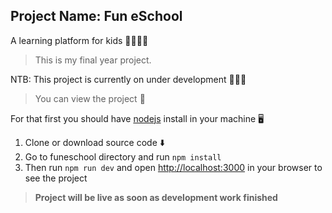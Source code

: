## Project Name: **Fun eSchool**

A learning platform for kids 👦🏻👧🏻

> This is my final year project.

NTB: This project is currently on under development 👷🏻‍♂

> You can view the project 🙈

For that first you should have [nodejs](https://nodejs.org/en/) install in your machine 🖥️

1. Clone or download source code ⬇️
2. Go to funeschool directory and run `npm install`
3. Then run `npm run dev` and open [http://localhost:3000](http://localhost:3000) in your browser to see the project

> **Project will be live as soon as development work finished**
